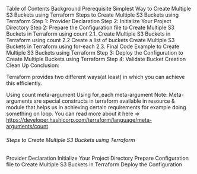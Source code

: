 Table of Contents
Background
Prerequisite
Simplest Way to Create Multiple S3 Buckets using Terraform
Steps to Create Multiple S3 Buckets using Terraform
Step 1: Provider Declaration
Step 2: Initialize Your Project Directory
Step 2: Prepare the Configuration file to Create Multiple S3 Buckets in Terraform using count
2.1. Create Multiple S3 Buckets in Terraform using count
2.2 Create a list of buckets Create Multiple S3 Buckets in Terraform using for-each
2.3. Final Code Example to Create Multiple S3 Buckets using Terraform
Step 3: Deploy the Configuration to Create Multiple Buckets using Terraform
Step 4: Validate Bucket Creation
Clean Up
Conclusion: 



Terraform provides two different ways(at least) in which you can achieve this efficiently.

Using count meta-argument
Using for_each meta-argument
Note: Meta-arguments are special constructs in terraform available in resource & module that helps us in achieving certain requirements for example doing something on loop. You can read more about it here => https://developer.hashicorp.com/terraform/language/meta-arguments/count


###### Steps to Create Multiple S3 Buckets using Terraform
Provider Declaration
Initialize Your Project Directory
Prepare Configuration file to Create Multiple S3 Buckets in Terraform
Deploy the Configuration
